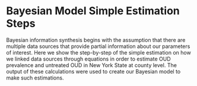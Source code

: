 # Bayesian Model Simple Estimation Steps
Bayesian information synthesis begins with the assumption that there are multiple data sources that provide partial information about our parameters of interest. Here we show the step-by-step of the simple estimation on how we linked data sources through equations in order to estimate OUD prevalence and untreated OUD in New York State at county level. The output of these calculations were used to create our Bayesian model to make such estimations. 

